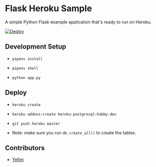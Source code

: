 Flask Heroku Sample
====================

A simple Python Flask example application that's ready to run on Heroku.

[![Deploy](https://www.herokucdn.com/deploy/button.svg)](https://heroku.com/deploy)

## Development Setup

* `pipenv install`

* `pipenv shell`

* `python app.py`

## Deploy

* `heroku create`

* `heroku addons:create heroku-postgresql:hobby-dev`

* `git push heroku master`

* Note: make sure you run `db.create_all()` to create the tables.

## Contributors

* [Yefim](https://twitter.com/yefim)
